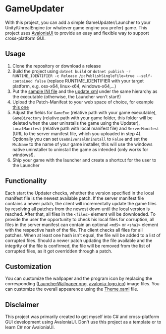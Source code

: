 # GameUpdater
With this project, you can add a simple GameUpdater/Launcher to your Unity/UnrealEngine (or whatever game engine you prefer) game. This project uses [AvaloniaUI](https://github.com/AvaloniaUI/Avalonia) to provide an easy and flexible way to support cross-platform GUI.

## Usage
1. Clone the repository or download a release
2. Build the project using ```dotnet build``` or ```dotnet publish -r RUNTIME_IDENTIFIER -c Release /p:PublishSingleFile=true --self-contained false``` (replace RUNTIME_IDENTIFIER with your target platform, e.g. osx-x64, linux-x64, windows-x64,...)
3. Put the [sample INI file](GameUpdater.ini) and the [update.xml](update.xml) under the same hierarchy as the executable (otherwise, the Launcher won't start!)
4. Upload the Patch-Manifest to your web space of choice, for example [this one](http://projects.marius-butz.de/updater/update.xml)
5. Adjust the fields for ```GameExe``` (relative path with your game executable), ```GameDirectory``` (relative path with your game folder, this folder will be deleted when the user uninstalls the game using the Updater), ```LocalManifest``` (relative path with local manifest file) and ```ServerManifest``` (URL to the server manifest file, which you uploaded in step 4). Optionally you can set ```UseUniversalUninstall``` to ```False``` and set the ```MsiName``` to the name of your game installer, this will use the windows native uninstaller to uninstall the game as intended (only works for windows!).
6. Ship your game with the launcher and create a shortcut for the user to the Launcher

## Functionality
Each start the Updater checks, whether the version specified in the local manifest file is the newest available patch. If the server manifest file contains a newer patch, the client will incrementally update the game files by resolving all patches from the newest down until the local version is reached. After that, all files in the ```<files>``` element will be downloaded. To provide the user the opportunity to check his local files for corruption, all files in the server manifest can contain an optional ```<md5>``` or ```<sha1>``` element with the respective hash of the file. The client checks all files for all patches. When at least one hash isn't equal, the file will be added to a list of corrupted files. Should a newer patch updating the file available and the integrity of the file is confirmed, the file will be removed from the list of corrupted files, as it got overridden through a patch.

## Customization
You can customize the wallpaper and the program icon by replacing the corresponding ([LauncherWallpaper.png](Assets/LauncherWallpaper.jpg), [avalonia-logo.ico](Assets/avalonia-logo.ico)) image files. You can customize the overall appearence using the [Theme.xaml](Assets/Theme.xaml) file.

## Disclaimer
This project was primarily created to get myself into C# and cross-platform GUI development using AvaloniaUI. Don't use this project as a template or to learn C# nor AvaloniaUI.
